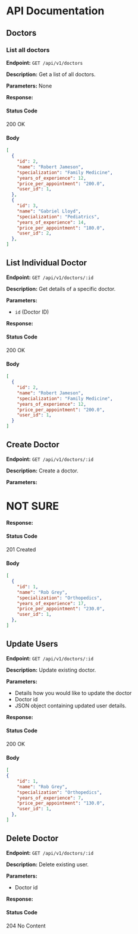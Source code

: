 # API Documentation

## Doctors

### List all doctors

**Endpoint:**
`GET /api/v1/doctors`

**Description:**
Get a list of all doctors.

**Parameters:**
None

**Response:**
#### Status Code
200 OK

#### Body
```json
[
  {
    "id": 2,
    "name": "Robert Jameson",
    "specialization": "Family Medicine",
    "years_of_experience": 12,
    "price_per_appointment": "200.0",
    "user_id": 1,
  },
  {
    "id": 3,
    "name": "Gabriel Lloyd",
    "specialization": "Pediatrics",
    "years_of_experience": 14,
    "price_per_appointment": "180.0",
    "user_id": 2,
  },
]

```

## List Individual Doctor

**Endpoint:**
`GET /api/v1/doctors/:id`

**Description:**
Get details of a specific doctor.

**Parameters:**
- `id` (Doctor ID)

**Response:**
#### Status Code
200 OK

#### Body
```json
[
  {
    "id": 2,
    "name": "Robert Jameson",
    "specialization": "Family Medicine",
    "years_of_experience": 12,
    "price_per_appointment": "200.0",
    "user_id": 1,
  }
]

```

## Create Doctor

**Endpoint:**
`GET /api/v1/doctors/:id`

**Description:**
Create a doctor.

**Parameters:**
# NOT SURE  

**Response:**
#### Status Code
201 Created

#### Body
```json
[
  {
    "id": 1,
    "name": "Rob Grey",
    "specialization": "Orthopedics",
    "years_of_experience": 17,
    "price_per_appointment": "230.0",
    "user_id": 1,
  },
]
```

## Update Users

**Endpoint:**
`GET /api/v1/doctors/:id`

**Description:**
Update existing doctor.

**Parameters:**
- Details how you would like to update the doctor
- Doctor id
- JSON object containing updated user details.

**Response:**
#### Status Code
200 OK

#### Body
```json
[
{
    "id": 1,
    "name": "Rob Grey",
    "specialization": "Orthopedics",
    "years_of_experience": 7,
    "price_per_appointment": "130.0",
    "user_id": 1,
  },
]

```

## Delete Doctor

**Endpoint:**
`GET /api/v1/doctors/:id`

**Description:**
Delete existing user.

**Parameters:**
- Doctor id

**Response:**
#### Status Code
204 No Content
